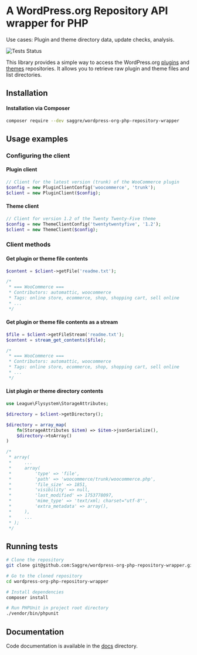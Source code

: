 # A WordPress.org Repository API wrapper for PHP

Use cases: Plugin and theme directory data, update checks, analysis.

![Tests Status](https://github.com/Saggre/wordpress-org-php-repository-wrapper/workflows/Run%20tests/badge.svg?style=flat-square)

This library provides a simple way to access the WordPress.org [plugins](https://wordpress.org/plugins/)
and [themes](https://wordpress.org/themes/) repositories. It allows you to retrieve raw plugin and theme files and list
directories.

## Installation

#### Installation via Composer

```bash
composer require --dev saggre/wordpress-org-php-repository-wrapper
```

## Usage examples

### Configuring the client

#### Plugin client

```php
// Client for the latest version (trunk) of the WooCommerce plugin
$config = new PluginClientConfig('woocommerce', 'trunk');
$client = new PluginClient($config);
```

#### Theme client

```php
// Client for version 1.2 of the Twenty Twenty-Five theme
$config = new ThemeClientConfig('twentytwentyfive', '1.2');
$client = new ThemeClient($config);
```

### Client methods

#### Get plugin or theme file contents

```php
$content = $client->getFile('readme.txt');

/*
 * === WooCommerce ===
 * Contributors: automattic, woocommerce
 * Tags: online store, ecommerce, shop, shopping cart, sell online
 * ...
 */
```

#### Get plugin or theme file contents as a stream

```php
$file = $client->getFileStream('readme.txt');
$content = stream_get_contents($file);

/*
 * === WooCommerce ===
 * Contributors: automattic, woocommerce
 * Tags: online store, ecommerce, shop, shopping cart, sell online
 * ...
 */
```

#### List plugin or theme directory contents

```php
use League\Flysystem\StorageAttributes;

$directory = $client->getDirectory();

$directory = array_map(
    fn(StorageAttributes $item) => $item->jsonSerialize(), 
    $directory->toArray()
)

/*
 * array(
 *     ...
 *     array(
 *         'type' => 'file',
 *         'path' => 'woocommerce/trunk/woocommerce.php',
 *         'file_size' => 1851,
 *         'visibility' => null,
 *         'last_modified' => 1753778097,
 *         'mime_type' => 'text/xml; charset="utf-8"',
 *         'extra_metadata' => array(),
 *     ),
 *     ...
 * );
 */
```

## Running tests

```bash
# Clone the repository
git clone git@github.com:Saggre/wordpress-org-php-repository-wrapper.git

# Go to the cloned repository
cd wordpress-org-php-repository-wrapper

# Install dependencies
composer install

# Run PHPUnit in project root directory
./vendor/bin/phpunit
```

## Documentation

Code documentation is available in the [docs](.docs/Home.md) directory.

